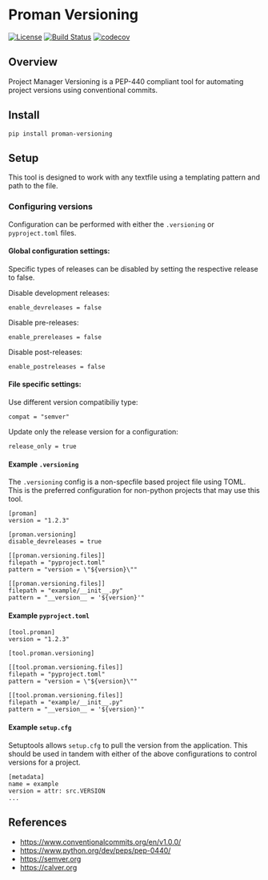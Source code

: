 # Proman Versioning

[![License](https://img.shields.io/badge/License-MPL%202.0-blue.svg)](https://spdx.org/licenses/MPL-2.0)
[![Build Status](https://travis-ci.org/kuwv/proman-versioning.svg?branch=master)](https://travis-ci.org/kuwv/proman-versioning)
[![codecov](https://codecov.io/gh/kuwv/proman-versioning/branch/master/graph/badge.svg)](https://codecov.io/gh/kuwv/proman-versioning)

## Overview

Project Manager Versioning is a PEP-440 compliant tool for automating project
versions using conventional commits.

## Install

`pip install proman-versioning`

## Setup

This tool is designed to work with any textfile using a templating pattern and
 path to the file.

### Configuring versions

Configuration can be performed with either the `.versioning` or `pyproject.toml`
files.

#### Global configuration settings:

Specific types of releases can be disabled by setting the respective release to
false.

Disable development releases:
```
enable_devreleases = false
```

Disable pre-releases:
```
enable_prereleases = false
```

Disable post-releases:
```
enable_postreleases = false
```

#### File specific settings:

Use different version compatibiliy type:
```
compat = "semver"
```

Update only the release version for a configuration:
```
release_only = true
```

#### Example `.versioning`

The `.versioning` config is a non-specfile based project file using TOML. This is the
preferred configuration for non-python projects that may use this tool.

```
[proman]
version = "1.2.3"

[proman.versioning]
disable_devreleases = true

[[proman.versioning.files]]
filepath = "pyproject.toml"
pattern = "version = \"${version}\""

[[proman.versioning.files]]
filepath = "example/__init__.py"
pattern = "__version__ = '${version}'"
```

#### Example `pyproject.toml`

```
[tool.proman]
version = "1.2.3"

[tool.proman.versioning]

[[tool.proman.versioning.files]]
filepath = "pyproject.toml"
pattern = "version = \"${version}\""

[[tool.proman.versioning.files]]
filepath = "example/__init__.py"
pattern = "__version__ = '${version}'"
```

#### Example `setup.cfg`

Setuptools allows `setup.cfg` to pull the version from the application. This
should be used in tandem with either of the above configurations to control
versions for a project.

```
[metadata]
name = example
version = attr: src.VERSION
...
```

## References

- https://www.conventionalcommits.org/en/v1.0.0/
- https://www.python.org/dev/peps/pep-0440/
- https://semver.org
- https://calver.org
